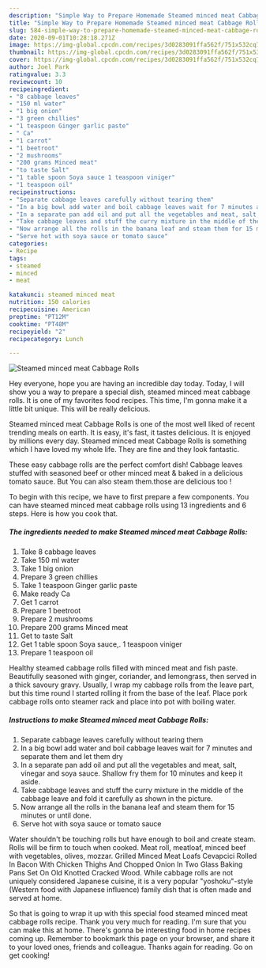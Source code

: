 ```yaml
---
description: "Simple Way to Prepare Homemade Steamed minced meat Cabbage Rolls"
title: "Simple Way to Prepare Homemade Steamed minced meat Cabbage Rolls"
slug: 584-simple-way-to-prepare-homemade-steamed-minced-meat-cabbage-rolls
date: 2020-09-01T10:28:18.271Z
image: https://img-global.cpcdn.com/recipes/3d0283091ffa562f/751x532cq70/steamed-minced-meat-cabbage-rolls-recipe-main-photo.jpg
thumbnail: https://img-global.cpcdn.com/recipes/3d0283091ffa562f/751x532cq70/steamed-minced-meat-cabbage-rolls-recipe-main-photo.jpg
cover: https://img-global.cpcdn.com/recipes/3d0283091ffa562f/751x532cq70/steamed-minced-meat-cabbage-rolls-recipe-main-photo.jpg
author: Joel Park
ratingvalue: 3.3
reviewcount: 10
recipeingredient:
- "8 cabbage leaves"
- "150 ml water"
- "1 big onion"
- "3 green chillies"
- "1 teaspoon Ginger garlic paste"
- " Ca"
- "1 carrot"
- "1 beetroot"
- "2 mushrooms"
- "200 grams Minced meat"
- "to taste Salt"
- "1 table spoon Soya sauce 1 teaspoon viniger"
- "1 teaspoon oil"
recipeinstructions:
- "Separate cabbage leaves carefully without tearing them"
- "In a big bowl add water and boil cabbage leaves wait for 7 minutes and separate them and let them dry"
- "In a separate pan add oil and put all the vegetables and meat, salt, vinegar and soya sauce. Shallow fry them for 10 minutes and keep it aside."
- "Take cabbage leaves and stuff the curry mixture in the middle of the cabbage leave and fold it carefully as shown in the picture."
- "Now arrange all the rolls in the banana leaf and steam them for 15 minutes or until done."
- "Serve hot with soya sauce or tomato sauce"
categories:
- Recipe
tags:
- steamed
- minced
- meat

katakunci: steamed minced meat 
nutrition: 150 calories
recipecuisine: American
preptime: "PT12M"
cooktime: "PT48M"
recipeyield: "2"
recipecategory: Lunch

---
```



![Steamed minced meat Cabbage Rolls](https://img-global.cpcdn.com/recipes/3d0283091ffa562f/751x532cq70/steamed-minced-meat-cabbage-rolls-recipe-main-photo.jpg)

Hey everyone, hope you are having an incredible day today. Today, I will show you a way to prepare a special dish, steamed minced meat cabbage rolls. It is one of my favorites food recipes. This time, I'm gonna make it a little bit unique. This will be really delicious.

Steamed minced meat Cabbage Rolls is one of the most well liked of recent trending meals on earth. It is easy, it's fast, it tastes delicious. It is enjoyed by millions every day. Steamed minced meat Cabbage Rolls is something which I have loved my whole life. They are fine and they look fantastic.

These easy cabbage rolls are the perfect comfort dish! Cabbage leaves stuffed with seasoned beef or other minced meat &amp; baked in a delicious tomato sauce. But You can also steam them.those are delicious too !


To begin with this recipe, we have to first prepare a few components. You can have steamed minced meat cabbage rolls using 13 ingredients and 6 steps. Here is how you cook that.

<!--inarticleads1-->

##### The ingredients needed to make Steamed minced meat Cabbage Rolls:

1. Take 8 cabbage leaves
1. Take 150 ml water
1. Take 1 big onion
1. Prepare 3 green chillies
1. Take 1 teaspoon Ginger garlic paste
1. Make ready  Ca
1. Get 1 carrot
1. Prepare 1 beetroot
1. Prepare 2 mushrooms
1. Prepare 200 grams Minced meat
1. Get to taste Salt
1. Get 1 table spoon Soya sauce,. 1 teaspoon viniger
1. Prepare 1 teaspoon oil


Healthy steamed cabbage rolls filled with minced meat and fish paste. Beautifully seasoned with ginger, coriander, and lemongrass, then served in a thick savoury gravy. Usually, I wrap my cabbage rolls from the leave part, but this time round I started rolling it from the base of the leaf. Place pork cabbage rolls onto steamer rack and place into pot with boiling water. 

<!--inarticleads2-->

##### Instructions to make Steamed minced meat Cabbage Rolls:

1. Separate cabbage leaves carefully without tearing them
1. In a big bowl add water and boil cabbage leaves wait for 7 minutes and separate them and let them dry
1. In a separate pan add oil and put all the vegetables and meat, salt, vinegar and soya sauce. Shallow fry them for 10 minutes and keep it aside.
1. Take cabbage leaves and stuff the curry mixture in the middle of the cabbage leave and fold it carefully as shown in the picture.
1. Now arrange all the rolls in the banana leaf and steam them for 15 minutes or until done.
1. Serve hot with soya sauce or tomato sauce


Water shouldn&#39;t be touching rolls but have enough to boil and create steam. Rolls will be firm to touch when cooked. Meat roll, meatloaf, minced beef with vegetables, olives, mozzar. Grilled Minced Meat Loafs Cevapcici Rolled In Bacon With Chicken Thighs And Chopped Onion In Two Glass Baking Pans Set On Old Knotted Cracked Wood. While cabbage rolls are not uniquely considered Japanese cuisine, it is a very popular &#34;yoshoku&#34;-style (Western food with Japanese influence) family dish that is often made and served at home. 

So that is going to wrap it up with this special food steamed minced meat cabbage rolls recipe. Thank you very much for reading. I'm sure that you can make this at home. There's gonna be interesting food in home recipes coming up. Remember to bookmark this page on your browser, and share it to your loved ones, friends and colleague. Thanks again for reading. Go on get cooking!
